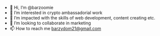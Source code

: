 - 👋 Hi, I’m @barzoomie
- 👀 I’m interested in crypto ambassadorial work
- 🌱 I’m impacted with the skills of web development, content creating etc.
- 💞️ I’m looking to collaborate in marketing
- 📫 How to reach me barzydom21@gmail.com

<!---
barzoomie/barzoomie is a ✨ special ✨ repository because its `README.md` (this file) appears on your GitHub profile.
You can click the Preview link to take a look at your changes.
--->
